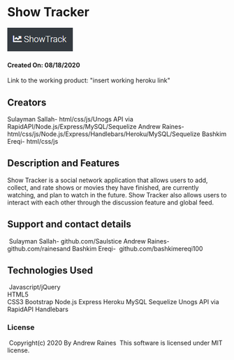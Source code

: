 # Show Tracker

​![Product Logo](./images/logo.png)
#### Created On: 08/18/2020  

Link to the working product: "insert working heroku link"
​
## Creators
Sulayman Sallah- html/css/js/Unogs API via RapidAPI/Node.js/Express/MySQL/Sequelize
Andrew Raines-   html/css/js/Node.js/Express/Handlebars/Heroku/MySQL/Sequelize
Bashkim Ereqi-   html/css/js
​
## Description and Features
Show Tracker is a social network application that allows users to add, collect, and rate shows or movies they have finished, are currently watching, and plan to watch in the future. Show Tracker also allows users to interact with each other through the discussion feature and global feed.

## Support and contact details
​
Sulayman Sallah- github.com/Saulstice
Andrew Raines-   github.com/rainesand
Bashkim Ereqi- ​  github.com/bashkimereqi100

## Technologies Used
​
Javascript/jQuery  
HTML5  
CSS3
Bootstrap
Node.js
Express
Heroku
MySQL
Sequelize
Unogs API via RapidAPI
Handlebars


### License
​
Copyright(c) 2020 By Andrew Raines
​
This software is licensed under MIT license.